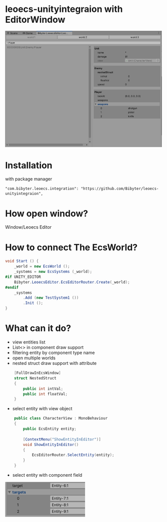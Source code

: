 # leoecs-unityintegraion with EditorWindow
![alt text](Editor/screenshot_1.PNG)

# Installation
with package manager
```
"com.bibyter.leoecs.integration": "https://github.com/Bibyter/leoecs-unityintegraion",
```

# How open window?
Window/Leoecs Editor

# How to connect The EcsWorld?
```csharp
void Start () {        
    _world = new EcsWorld ();
    _systems = new EcsSystems (_world);
#if UNITY_EDITOR
    Bibyter.LeoecsEditor.EcsEditorRouter.Create(_world);
#endif
    _systems
        .Add (new TestSystem1 ())
        .Init ();
}
```

# What can it do?
- view entities list
- List<> in component draw support
- filtering entity by component type name
- open multiple worlds
- nested struct draw support with attribute
```csharp
    [FullDrawInEcsWindow]
    struct NestedStruct
    {
        public int intVal;
        public int floatVal;
    }
```
- select entity with view object
```csharp
    public class CharacterView : MonoBehaviour
    {
        public EcsEntity entity;

        [ContextMenu("ShowEntityInEditor")]
        void ShowEntityInEditor()
        {
            EcsEditorRouter.SelectEntity(entity);
        }
    }
```
- select entity with component field

![alt text](Editor/screenshot_2.PNG)

